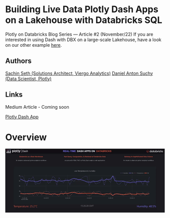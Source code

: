 # Building Live Data Plotly Dash Apps on a Lakehouse with Databricks SQL

Plotly on Databricks Blog Series — Article #2 (November/22)
If you are interested in using Dash with DBX on a large-scale Lakehouse, have a look on our other example [here](https://github.com/plotly/dash-dbx-sql). 

## Authors 
[Sachin Seth (Solutions Architect, Viergo Analytics)](https://www.linkedin.com/in/sachin-seth-8b7b7222b/)
[Daniel Anton Suchy (Data Scientist, Plotly)](https://www.linkedin.com/in/daniel-anton-suchy/)


## Links
Medium Article - Coming soon

[Plotly Dash App](https://dash-demo.plotly.host/dash-dbx-sql-realtime/)


# Overview



![](assets/GitHub/sample_gif.gif)